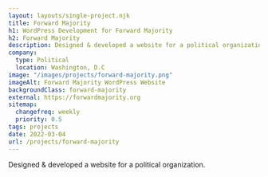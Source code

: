 ```yaml
---
layout: layouts/single-project.njk
title: Forward Majority
h1: WordPress Development for Forward Majority
h2: Forward Majority
description: Designed & developed a website for a political organization.
company:
  type: Political
  location: Washington, D.C
image: "/images/projects/forward-majority.png"
imageAlt: Forward Majority WordPress Website
backgroundClass: forward-majority
external: https://forwardmajority.org
sitemap:
  changefreq: weekly
  priority: 0.5
tags: projects
date: 2022-03-04
url: /projects/forward-majority
---
```


Designed & developed a website for a political organization.
